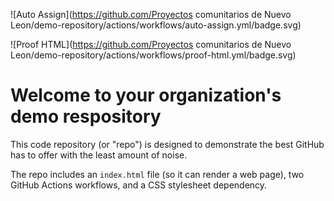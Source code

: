 ![Auto Assign](https://github.com/Proyectos comunitarios de Nuevo Leon/demo-repository/actions/workflows/auto-assign.yml/badge.svg)

![Proof HTML](https://github.com/Proyectos comunitarios de Nuevo Leon/demo-repository/actions/workflows/proof-html.yml/badge.svg)

# Welcome to your organization's demo respository
This code repository (or "repo") is designed to demonstrate the best GitHub has to offer with the least amount of noise.

The repo includes an `index.html` file (so it can render a web page), two GitHub Actions workflows, and a CSS stylesheet dependency.
